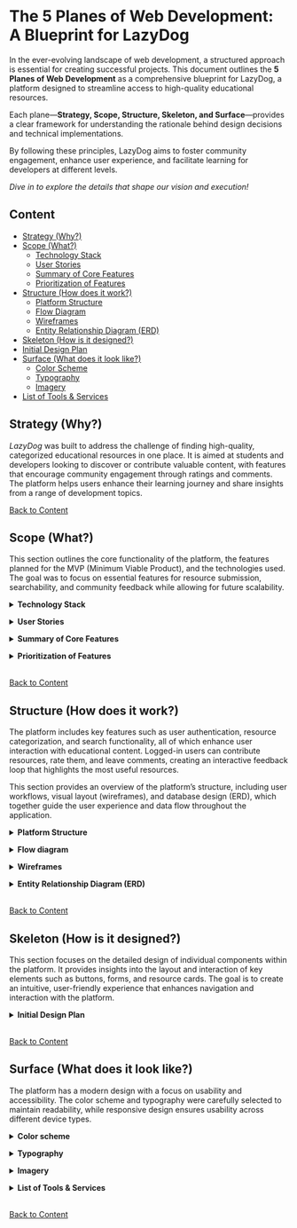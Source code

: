 <!-- markdownlint-disable MD033 -->
# The 5 Planes of Web Development: A Blueprint for LazyDog

In the ever-evolving landscape of web development, a structured approach is essential for creating successful projects. This document outlines the **5 Planes of Web Development** as a comprehensive blueprint for LazyDog, a platform designed to streamline access to high-quality educational resources.

 Each plane—**Strategy, Scope, Structure, Skeleton, and Surface**—provides a clear framework for understanding the rationale behind design decisions and technical implementations.

By following these principles, LazyDog aims to foster community engagement, enhance user experience, and facilitate learning for developers at different levels.

*Dive in to explore the details that shape our vision and execution!*

## Content

- [Strategy (Why?)](#strategy-why)
- [Scope (What?)](#scope-what)
  - [Technology Stack](#technology-stack)
  - [User Stories](#user-stories)
  - [Summary of Core Features](#summary-of-core-features)
  - [Prioritization of Features](#prioritization-of-features)
- [Structure (How does it work?)](#structure-how-does-it-work)
  - [Platform Structure](#platform-structure)
  - [Flow Diagram](#flow-diagram)
  - [Wireframes](#wireframes)
  - [Entity Relationship Diagram (ERD)](#entity-relationship-diagram-erd)
- [Skeleton (How is it designed?)](#skeleton-how-is-it-designed)
- [Initial Design Plan](#initial-design-plan)
- [Surface (What does it look like?)](#surface-what-does-it-look-like)
  - [Color Scheme](#color-scheme)
  - [Typography](#typography)
  - [Imagery](#imagery)
- [List of Tools & Services](#list-of-tools-services)

## Strategy (Why?)

*LazyDog* was built to address the challenge of finding high-quality, categorized educational resources in one place. It is aimed at students and developers looking to discover or contribute valuable content, with features that encourage community engagement through ratings and comments. The platform helps users enhance their learning journey and share insights from a range of development topics.

[Back to Content](#content)

## Scope (What?)

This section outlines the core functionality of the platform, the features planned for the MVP (Minimum Viable Product), and the technologies used. The goal was to focus on essential features for resource submission, searchability, and community feedback while allowing for future scalability.

<a id="technology-stack"></a>
<details>
<summary><b>Technology Stack</b></summary>

- Frontend

  - **HTML/CSS/JavaScript**: Core technologies for building the structure, styling, and interactivity of the website.
  - **React.js**: A popular JavaScript library for building dynamic user interfaces, with components that manage state and handle complex UI interactions.
  - **Tailwind CSS**: A utility-first CSS framework for building custom designs quickly with responsive design out of the box.

- Backend

  - **Node.js**: A JavaScript runtime used on the backend to handle requests and manage user authentication and resource submissions.
  - **Django REST Framework**: Used for creating RESTful APIs, allowing communication between the frontend and backend services.
  - **PostgreSQL**: A powerful open-source relational database used to store user accounts, submitted resources, ratings, and comments.

- OAuth

  - **OAuth**: A secure authentication method allowing users to log in using third-party providers such as Google, GitHub, etc.

- Hosting

  - **Frontend Hosting**: Vercel is used to host the React.js frontend, providing fast, global deployment and a seamless development workflow.
  - **Backend Hosting**: Free-tier hosting solutions (TO BE DECIDED) will be used to host the Node.js/Django backend and PostgreSQL database. 🚨 <span style="color: red;">***OBS vilken hosting?***</span>

</details>

<a id="user-stories"></a>
<details>
  <summary><strong>User Stories</strong></summary><br>

Please visit our [project Kanban board for details](https://github.com/orgs/ci-companeros/projects/2)

[Back to Content](#content)

</details>

<a id="summary-of-core-features"></a>
<details>
  <summary><strong>Summary of Core Features</strong></summary>

For more information on our key features, refer to the [Core Features chapter](https://github.com/ci-companeros/lazydog/blob/main/README.md#core-features).

[Back to Content](#content)

</details>

<a id="prioritization-of-features"></a>
<details>
  <summary><strong>Prioritization of Features</strong></summary><br>

This section outlines the prioritization of features, identifying the essential ones for the initial launch (MVP - Minimum Viable Product) and which are reserved for future iterations. By prioritizing features based on their importance to both user experience and project goals, this breakdown ensures that the most critical functionality is delivered first, guiding development through an effective and incremental build process while managing expectations.

- Please visit our [project Kanban board for details](https://github.com/orgs/ci-companeros/projects/2) for details on prioritization.

[Back to Content](#content)

</details><br>

[Back to Content](#content)

## Structure (How does it work?)

The platform includes key features such as user authentication, resource categorization, and search functionality, all of which enhance user interaction with educational content. Logged-in users can contribute resources, rate them, and leave comments, creating an interactive feedback loop that highlights the most useful resources.

This section provides an overview of the platform’s structure, including user workflows, visual layout (wireframes), and database design (ERD), which together guide the user experience and data flow throughout the application.

<a id="platform-structure"></a>
<details>
  <summary><strong>Platform Structure</strong></summary>

1. User Authentication (Signup/Login)
   - *Sign Up*:
     - Fields: Username, password. (email)
     - Optional: Email verification to prevent spam.
   - *Login*:
     - Fields: Username, password.
     - "Forgot password" flow for recovery.

2. Categorized Resource Listings

   - *Categories*:
     - Divide resources into logical groups like:
       - Programming Languages and frameworks (HTML, CSS, JavaScript, Python, Django, etc.)
       - Tools (IDEs, testing tools, etc.)
     - Each category should be filterable and searchable.
   - *Search*:
     - A dynamic search bar to filter by keywords.
     - Optional: Filters like "highest-rated," "most recent."

3. Resource Submission Form

   - Available only to logged-in users.
   - *Fields*:
     - URL link (required).
     - Short description (required): Why the resource is useful.
     - Category selection (dropdown - required).
   - *Submission Review*:
     - Auto-approval or admin approval for submitted resources (depending on how open we want it)?

4. Rating & Commenting System

   - *Ratings*:
     - Simple 1-5 star system or thumbs up/thumbs down.
     - Aggregate rating score displayed on each resource.
   - *Comments*:
     - Logged-in users can leave short reviews or comments on each resource.
     - Optional: Upvote/downvote system for comments to highlight helpful feedback.

5. Admin Dashboard (Optional)

   - *Moderation*:
     - Admins can approve/reject submitted resources.
     - Flagged comments or resources can be reviewed and moderated.
   - *Analytics*:
     - Track which resources are most popular, user engagement, etc.

[Back to Content](#content)

</details>

<a id="flow-diagram"></a>
<details>
  <summary><b>Flow diagram</b></summary>
  
The flow diagram illustrates the user's journey through the platform, showing how they interact with features such as signing up, submitting resources, and providing feedback.

![Flow Diagram](/documentation/design/flow/flow-jk.webp)

</details>

<a id="wireframes"></a>
<details>
  <summary><b>Wireframes</b></summary>
  
The wireframes provide a visual representation of the platform's interface, showing the layout and positioning of elements.

For more information please refer to [design documentation about wireframes](/documentation/design/wireframes/wireframes.md)
</details>

<a id="entity-relationship-diagram-erd"></a>
<details>
  <summary><b>Entity Relationship Diagram (ERD)</b></summary>
  
The ERD illustrates the structure of the database and the relationships between entities, such as users, resources, ratings, and comments.

![ERD](#path_to_erd_image)

</details>
<br>

[Back to Content](#content)

## Skeleton (How is it designed?)

This section focuses on the detailed design of individual components within the platform. It provides insights into the layout and interaction of key elements such as buttons, forms, and resource cards. The goal is to create an intuitive, user-friendly experience that enhances navigation and interaction with the platform.

<a id="initial-design-plan"></a>
<details>
  <summary><strong>Initial Design Plan</strong></summary>

1. **Homepage (Landing Page)**
   - *Header*: Contains site logo and navigation links (Home, Resources, (categories dropdown), Contribute (form), About, Login/Signup).
   - *Search Bar*: Prominent search bar for quick access to resources.
   - *Popular Categories*: Highlights the main categories such as Programming and Tools.
   - *Trending Resources*: Displays top-rated or recently popular resources.
   - *Call to Action*: Encourages users to sign up to contribute and engage with the platform.

2. **Resource Cards / Resource Listing Page**
   - Each *individual resource* is displayed as a card, showing the title, description, category, (star-)rating, no of likes and comments.
   - *Interaction Elements*: Includes buttons for viewing more details, rating, and leaving comments.
   - *Category View*: When a category is selected, display all resources under that category.
   - *Additionals*: Include a sidebar or top filter options for sorting by rating, date, etc.

3. **Forms**
   - *Signup/Login Form*: Simple, user-friendly forms with fields for username and password. Optional email field for signup and/or option for social login (if desired, e.g., Google, GitHub) to make the process faster.
   - *Resource Submission Form*: Allows logged-in users to submit resources, including fields for the URL, description, and category selection.

4. **Resource Detail Page**
   - *Full Resource View*: Display full resource description and link. Show comments and ratings.
   - *Interactive Section*: Logged-in users can rate the resource and leave a comment.

5. **User Dashboard**
   - Available after login.
     - *My Submissions*: Displays the user's submitted resources with options to edit or delete.
     - *My Comments*: Shows a history of the user’s comments.
   - *Submit Resource*: Direct access to the submission form.

6. **Admin Dashboard (Optional)**
   - For moderation and analytics, admins can manage submitted resources, review flagged content, and track engagement.
     i.e. Admins can see a queue of newly submitted resources for approval, option to manage user accounts, if needed.

</details>
<br>

[Back to Content](#content)

## Surface (What does it look like?)

The platform has a modern design with a focus on usability and accessibility. The color scheme and typography were carefully selected to maintain readability, while responsive design ensures usability across different device types.

<a id="color-scheme"></a>
<details>
<summary><b>Color scheme</b></summary><br>
  
</details>

<a id="typography"></a>
<details>
<summary><b>Typography</b></summary><br>

</details>

<a id="imagery"></a>
<details>
<summary><b>Imagery</b></summary><br>

</details>

<a id="list-of-tools-services"></a>
<details>
<summary><b>List of Tools & Services</b></summary>

<br>

- [Am I Responsive?](http://ami.responsivedesign.is/) is used to show the website image on a range of devices.
- [ASPOSE](https://products.aspose.app/pdf/sv/conversion/jpg-to-webp#) is used to convert image to WEBP.
- [Balsamiq](https://balsamiq.com/) is used to create wireframes.
- [Coolors](https://coolors.co/) is used to create the colour scheme palette.
- [CSS Validation Service](https://jigsaw.w3.org/css-validator/#validate_by_input) is used to check code ensuring that my CSS is error-free and adheres to the latest web standards.
- [DevTools](https://developer.chrome.com/docs/devtools) to help in edit pages on-the-fly and diagnose problems quickly.
- [Diffchecker - text](https://www.diffchecker.com/text-compare/) is used to check code snippets.
- [Favicon.io](https://favicon.io/) is used to create favicon.
- [Font Awesome](https://fontawesome.com/) is used for the iconography on the website.
- [Git](https://git-scm.com/) is used for version control.
- [Gitpod](https://gitpod.io) streamlines your development process by providing a pre-configured, cloud-based development environment that's instantly ready for coding.
- [Github](https://github.com/) is essential for version control, allowing you to track changes, collaborate with others (if applicable), and secure online code storage.
- [Google Dev Tools](https://developers.google.com/web/tools) is used during testing, debugging and styling.
- [Google Fonts](https://fonts.google.com/) is a catalog of free, open-source fonts. Used for typography.
- [Looka](https:www.looka.com) ia used for the logo and symbol.
- [Markup Validation Service](https://validator.w3.org/) is used to check code ensuring that my HTML is error-free and adheres to the latest web standards.
- [NVDA](https://www.nvaccess.org/download/), NonVisual Desktop Access is a free and open-source, portable screen reader for Microsoft Windows.
- [Tiny PNG](https://tinypng.com/) is used to compress images.
- [UXwing](https://uxwing.com/) is a provider of free icons free for commercial use.
- [Wave](https://wave.webaim.org) is a suite of evaluation tools that helps authors make their web content more accessible to individuals with disabilities.
- [Web Disability Sim](https://chromewebstore.google.com/detail/web-disability-simulator/olioanlbgbpmdlgjnnampnnlohigkjla) is a google chrome extension that allows you to view your site as people with accessibility needs would see it.

</details><br>

[Back to Content](#content)
<!-- markdownlint-enable MD033 -->